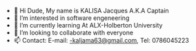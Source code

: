 - 👋 Hi Dude, My name is KALISA Jacques A.K.A Captain
- 👀 I’m interested in software engeneering
- 🌱 I’m currently learning At ALX-Holberton University
- 💞️ I’m looking to collaborate with everyone
- 📫 Contact: E-mail: -kaljama63@gmail.com,
                       Tel: 0786045223
<!---
KALISA63/KALISA63 is a ✨ special ✨ repository because its `README.md` (this file) appears on your GitHub profile.
You can click the Preview link to take a look at your changes.
--->
